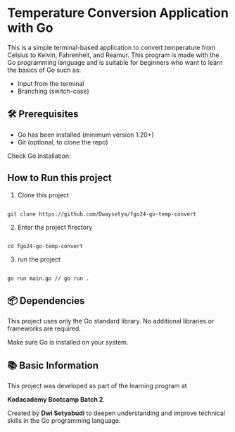 # Temperature Conversion Application with Go

This is a simple terminal-based application to convert temperature from Celsius to Kelvin, Fahrenheit, and Reamur. This program is made with the Go programming language and is suitable for beginners who want to learn the basics of Go such as:

- Input from the terminal
- Branching (switch-case)

## 🛠️ Prerequisites

- Go has been installed (minimum version 1.20+)
- Git (optional, to clone the repo)

Check Go installation:

## How to Run this project

1. Clone this project

```

git clone https://github.com/Dwaysetya/fgo24-go-temp-convert

```

2. Enter the project firectory

```

cd fgo24-go-temp-convert

```

3. run the project

```

go run main.go // go run .

```

## 📦 Dependencies

This project uses only the Go standard library.
No additional libraries or frameworks are required.

Make sure Go is installed on your system.

## 📚 Basic Information

This project was developed as part of the learning program at

**Kodacademy Bootcamp Batch 2**.

Created by **Dwi Setyabudi** to deepen understanding and improve technical skills in the Go programming language.
